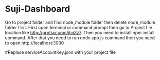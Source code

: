 # Suji-Dashboard
Go to project folder and find node_module folder then delete node_module folder first.
First open terminal or command prompt then go to Project file location like http://prntscr.com/ihn3z7. 
Then you need to install npm install command.
After that you need to run node app.js command then you need to open http://localhost:3030 


#Replace serviceAccountKey.json with your project file


